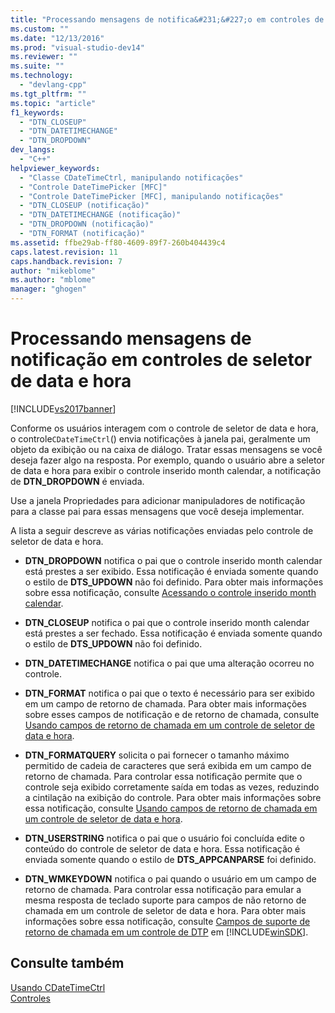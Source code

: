 ```yaml
---
title: "Processando mensagens de notifica&#231;&#227;o em controles de seletor de data e hora | Microsoft Docs"
ms.custom: ""
ms.date: "12/13/2016"
ms.prod: "visual-studio-dev14"
ms.reviewer: ""
ms.suite: ""
ms.technology: 
  - "devlang-cpp"
ms.tgt_pltfrm: ""
ms.topic: "article"
f1_keywords: 
  - "DTN_CLOSEUP"
  - "DTN_DATETIMECHANGE"
  - "DTN_DROPDOWN"
dev_langs: 
  - "C++"
helpviewer_keywords: 
  - "Classe CDateTimeCtrl, manipulando notificações"
  - "Controle DateTimePicker [MFC]"
  - "Controle DateTimePicker [MFC], manipulando notificações"
  - "DTN_CLOSEUP (notificação)"
  - "DTN_DATETIMECHANGE (notificação)"
  - "DTN_DROPDOWN (notificação)"
  - "DTN_FORMAT (notificação)"
ms.assetid: ffbe29ab-ff80-4609-89f7-260b404439c4
caps.latest.revision: 11
caps.handback.revision: 7
author: "mikeblome"
ms.author: "mblome"
manager: "ghogen"
---
```

# Processando mensagens de notifica&#231;&#227;o em controles de seletor de data e hora
[!INCLUDE[vs2017banner](../assembler/inline/includes/vs2017banner.md)]

Conforme os usuários interagem com o controle de seletor de data e hora, o controle`CDateTimeCtrl`\(\) envia notificações à janela pai, geralmente um objeto da exibição ou na caixa de diálogo.  Tratar essas mensagens se você deseja fazer algo na resposta.  Por exemplo, quando o usuário abre a seletor de data e hora para exibir o controle inserido month calendar, a notificação de **DTN\_DROPDOWN** é enviada.  
  
 Use a janela Propriedades para adicionar manipuladores de notificação para a classe pai para essas mensagens que você deseja implementar.  
  
 A lista a seguir descreve as várias notificações enviadas pelo controle de seletor de data e hora.  
  
-   **DTN\_DROPDOWN** notifica o pai que o controle inserido month calendar está prestes a ser exibido.  Essa notificação é enviada somente quando o estilo de **DTS\_UPDOWN** não foi definido.  Para obter mais informações sobre essa notificação, consulte [Acessando o controle inserido month calendar](../mfc/accessing-the-embedded-month-calendar-control.md).  
  
-   **DTN\_CLOSEUP** notifica o pai que o controle inserido month calendar está prestes a ser fechado.  Essa notificação é enviada somente quando o estilo de **DTS\_UPDOWN** não foi definido.  
  
-   **DTN\_DATETIMECHANGE** notifica o pai que uma alteração ocorreu no controle.  
  
-   **DTN\_FORMAT** notifica o pai que o texto é necessário para ser exibido em um campo de retorno de chamada.  Para obter mais informações sobre esses campos de notificação e de retorno de chamada, consulte [Usando campos de retorno de chamada em um controle de seletor de data e hora](../mfc/using-callback-fields-in-a-date-and-time-picker-control.md).  
  
-   **DTN\_FORMATQUERY** solicita o pai fornecer o tamanho máximo permitido de cadeia de caracteres que será exibida em um campo de retorno de chamada.  Para controlar essa notificação permite que o controle seja exibido corretamente saída em todas as vezes, reduzindo a cintilação na exibição do controle.  Para obter mais informações sobre essa notificação, consulte [Usando campos de retorno de chamada em um controle de seletor de data e hora](../mfc/using-callback-fields-in-a-date-and-time-picker-control.md).  
  
-   **DTN\_USERSTRING** notifica o pai que o usuário foi concluída edite o conteúdo do controle de seletor de data e hora.  Essa notificação é enviada somente quando o estilo de **DTS\_APPCANPARSE** foi definido.  
  
-   **DTN\_WMKEYDOWN** notifica o pai quando o usuário em um campo de retorno de chamada.  Para controlar essa notificação para emular a mesma resposta de teclado suporte para campos de não retorno de chamada em um controle de seletor de data e hora.  Para obter mais informações sobre essa notificação, consulte [Campos de suporte de retorno de chamada em um controle de DTP](http://msdn.microsoft.com/library/windows/desktop/bb761726) em [!INCLUDE[winSDK](../atl/includes/winsdk_md.md)].  
  
## Consulte também  
 [Usando CDateTimeCtrl](../mfc/using-cdatetimectrl.md)   
 [Controles](../mfc/controls-mfc.md)